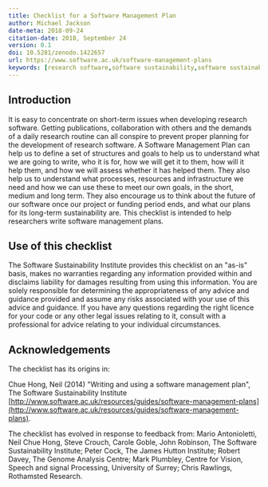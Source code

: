 ```yaml
---
title: Checklist for a Software Management Plan
author: Michael Jackson
date-meta: 2018-09-24
citation-date: 2018, September 24
version: 0.1
doi: 10.5281/zenodo.1422657
url: https://www.software.ac.uk/software-management-plans
keywords: [research software,software sustainability,software sustainability institute,software management plan]
---
```


## Introduction

It is easy to concentrate on short-term issues when developing research software. Getting publications, collaboration with others and the demands of a daily research routine can all conspire to prevent proper planning for the development of research software. A Software Management Plan can help us to define a set of structures and goals to help us to understand what we are going to write, who it is for, how we will get it to them, how will it help them, and how we will assess whether it has helped them. They also help us to understand what processes, resources and infrastructure we need and how we can use these to meet our own goals, in the short, medium and long term. They also encourage us to think about the future of our software once our project or funding period ends, and what our plans for its long-term sustainability are. This checklist is intended to help researchers write software management plans.

## Use of this checklist

The Software Sustainability Institute provides this checklist on an "as-is" basis, makes no warranties regarding any information provided within and disclaims liability for damages resulting from using this information. You are solely responsible for determining the appropriateness of any advice and guidance provided and assume any risks associated with your use of this advice and guidance. If you have any questions regarding the right licence for your code or any other legal issues relating to it, consult with a professional for advice relating to your individual circumstances.

## Acknowledgements

The checklist has its origins in:

Chue Hong, Neil (2014) "Writing and using a software management plan", The Software Sustainability Institute [http://www.software.ac.uk/resources/guides/software-management-plans](http://www.software.ac.uk/resources/guides/software-management-plans).

The checklist has evolved in response to feedback from: Mario Antonioletti, Neil Chue Hong, Steve Crouch, Carole Goble, John Robinson, The Software Sustainability Institute; Peter Cock, The James Hutton Institute; Robert Davey, The Genome Analysis Centre; Mark Plumbley, Centre for Vision, Speech and signal Processing, University of Surrey; Chris Rawlings, Rothamsted Research.

